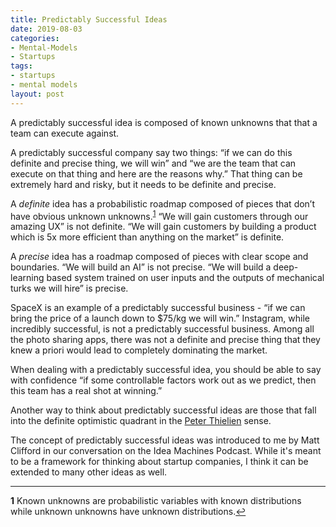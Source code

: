```yaml
---
title: Predictably Successful Ideas
date: 2019-08-03
categories:
- Mental-Models
- Startups
tags:
- startups
- mental models
layout: post
---
```


A predictably successful idea is composed of known unknowns that that a team can execute against.

A predictably successful company say two things: “if we can do this definite and precise thing, we will win” and “we are the team that can execute on that thing and here are the reasons why.” That thing can be extremely hard and risky, but it needs to be definite and precise.

A *definite* idea has a probabilistic roadmap composed of pieces that don’t have obvious unknown unknowns.<sup id="a1">[1](#f1)</sup> “We will gain customers through our amazing UX” is not definite. “We will gain customers by building a product which is 5x more efficient than anything on the market” is definite.

A *precise* idea has a roadmap composed of pieces with clear scope and boundaries. “We will build an AI” is not precise. “We will build a deep-learning based system trained on user inputs and the outputs of mechanical turks we will hire” is precise.

SpaceX is an example of a predictably successful business - “if we can bring the price of a launch down to $75/kg we will win.”  Instagram, while incredibly successful, is not a predictably successful business. Among all the photo sharing apps, there was not a definite and precise thing that they knew a priori would lead to completely dominating the market.

When dealing with a predictably successful idea, you should be able to say with confidence “if some controllable factors work out as we predict, then this team has a real shot at winning.”

Another way to think about predictably successful ideas are those that fall into the definite optimistic quadrant in the [Peter Thielien](https://blakemasters.com/post/23435743973/peter-thiels-cs183-startup-class-13-notes) sense.

The concept of predictably successful ideas was introduced to me by Matt Clifford in our conversation on the Idea Machines Podcast. While it's meant to be a framework for thinking about startup companies, I think it can be extended to many other ideas as well.

----
<b id="f1">1</b> Known unknowns are probabilistic variables with known distributions while unknown unknowns have unknown distributions.[↩](#a1)
